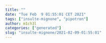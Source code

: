 ```yaml
---
title: ""
date: "Tue Feb  9 01:55:01 CET 2021"
tags: ["insulte-mignone", "pipotron"]
author: m1ch3l
categories: ["generated"]
slug: "insulte-mignone/2021-02-09-01:55:01"
---
```



